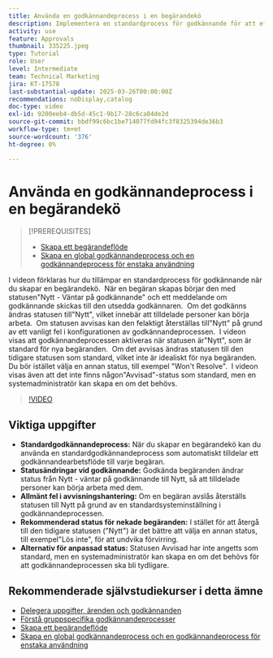 ```yaml
---
title: Använda en godkännandeprocess i en begärandekö
description: Implementera en standardprocess för godkännande för att effektivisera arbetsflödena för begäran och säkerställa att godkända begäranden ändrar sin status till"Nytt". Åtgärda förvirring för avvisade begäranden genom att välja en statusändring till "Won't Resolve".
activity: use
feature: Approvals
thumbnail: 335225.jpeg
type: Tutorial
role: User
level: Intermediate
team: Technical Marketing
jira: KT-17578
last-substantial-update: 2025-03-26T00:00:00Z
recommendations: noDisplay,catalog
doc-type: video
exl-id: 9200eeb4-db5d-45c1-9b17-28c6ca04de2d
source-git-commit: bbdf99c6bc1be714077fd94fc3f8325394de36b3
workflow-type: tm+mt
source-wordcount: '376'
ht-degree: 0%

---
```


# Använda en godkännandeprocess i en begärandekö

>[!PREREQUISITES]
>
>* [Skapa ett begärandeflöde](https://experienceleague.adobe.com/en/docs/workfront-learn/tutorials-workfront/manage-work/request-queues/create-a-request-flow)
>* [Skapa en global godkännandeprocess och en godkännandeprocess för enstaka användning](https://experienceleague.adobe.com/en/docs/workfront-learn/tutorials-workfront/manage-work/approval-processes-and-milestone-paths/create-a-single-use-approval-process)


I videon förklaras hur du tillämpar en standardprocess för godkännande när du skapar en begärandekö. &#x200B; När en begäran skapas börjar den med statusen&quot;Nytt - Väntar på godkännande&quot; och ett meddelande om godkännande skickas till den utsedda godkännaren. &#x200B; Om det godkänns ändras statusen till&quot;Nytt&quot;, vilket innebär att tilldelade personer kan börja arbeta. &#x200B; Om statusen avvisas kan den felaktigt återställas till&quot;Nytt&quot; på grund av ett vanligt fel i konfigurationen av godkännandeprocessen. &#x200B;
I videon visas att godkännandeprocessen aktiveras när statusen är&quot;Nytt&quot;, som är standard för nya begäranden. &#x200B; Om det avvisas ändras statusen till den tidigare statusen som standard, vilket inte är idealiskt för nya begäranden. &#x200B; Du bör istället välja en annan status, till exempel &quot;Won&#39;t Resolve&quot;. &#x200B; I videon visas även att det inte finns någon&quot;Avvisad&quot;-status som standard, men en systemadministratör kan skapa en om det behövs. &#x200B;

>[!VIDEO](https://video.tv.adobe.com/v/3455013/?quality=12&learn=on&enablevpops=1)

## Viktiga uppgifter

* **Standardgodkännandeprocess:** När du skapar en begärandekö kan du använda en standardgodkännandeprocess som automatiskt tilldelar ett godkännandearbetsflöde till varje begäran.
* **Statusändringar vid godkännande:** Godkända begäranden ändrar status från Nytt - väntar på godkännande till Nytt, så att tilldelade personer kan börja arbeta med dem.
* **Allmänt fel i avvisningshantering:** Om en begäran avslås återställs statusen till Nytt på grund av en standardsysteminställning i godkännandeprocessen.
* **Rekommenderad status för nekade begäranden:** I stället för att återgå till den tidigare statusen (&quot;Nytt&quot;) är det bättre att välja en annan status, till exempel&quot;Lös inte&quot;, för att undvika förvirring.
* **Alternativ för anpassad status:** Statusen Avvisad har inte angetts som standard, men en systemadministratör kan skapa en om det behövs för att godkännandeprocessen ska bli tydligare.


## Rekommenderade självstudiekurser i detta ämne

* [Delegera uppgifter, ärenden och godkännanden](/help/manage-work/approval-processes-and-milestone-paths/delegate-approvals.md)
* [Förstå gruppspecifika godkännandeprocesser](/help/administration-and-setup/approval-processes-and-milestone-paths/group-specific-approval-processes.md)
* [Skapa ett begärandeflöde](/help/manage-work/request-queues/create-a-request-flow.md)
* [Skapa en global godkännandeprocess och en godkännandeprocess för enstaka användning](https://experienceleague.adobe.com/en/docs/workfront-learn/tutorials-workfront/manage-work/approval-processes-and-milestone-paths/create-a-single-use-approval-process)
